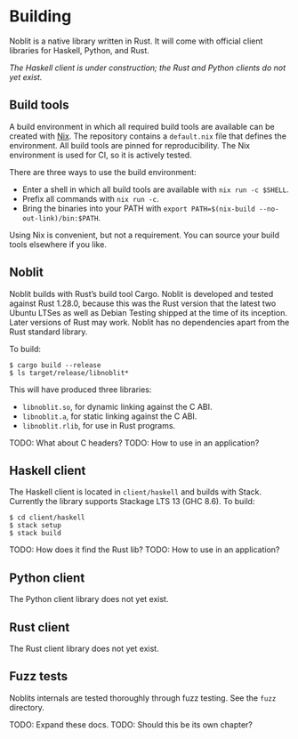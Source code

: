 # Building

Noblit is a native library written in Rust. It will come with official client
libraries for Haskell, Python, and Rust.

_The Haskell client is under construction; the Rust and Python clients do not
yet exist._

## Build tools

A build environment in which all required build tools are available can be
created with [Nix][nix]. The repository contains a `default.nix` file that
defines the environment. All build tools are pinned for reproducibility. The
Nix environment is used for <abbr>CI</abbr>, so it is actively tested.

There are three ways to use the build environment:

 * Enter a shell in which all build tools are available with `nix run -c $SHELL`.
 * Prefix all commands with `nix run -c`.
 * Bring the binaries into your <abbr>PATH</abbr> with
    `export PATH=$(nix-build --no-out-link)/bin:$PATH`.

Using Nix is convenient, but not a requirement. You can source your build tools
elsewhere if you like.

[nix]: https://nixos.org/nix/

## Noblit

Noblit builds with Rust’s build tool Cargo. Noblit is developed and tested
against Rust 1.28.0, because this was the Rust version that the latest two
Ubuntu LTSes as well as Debian Testing shipped at the time of its inception.
Later versions of Rust may work. Noblit has no dependencies apart from the Rust
standard library.

To build:

    $ cargo build --release
    $ ls target/release/libnoblit*

This will have produced three libraries:

 * `libnoblit.so`, for dynamic linking against the <abbr>C ABI</abbr>.
 * `libnoblit.a`, for static linking against the <abbr>C ABI</abbr>.
 * `libnoblit.rlib`, for use in Rust programs.

TODO: What about C headers?
TODO: How to use in an application?

## Haskell client

The Haskell client is located in `client/haskell` and builds with Stack.
Currently the library supports Stackage LTS 13 (GHC 8.6). To build:

    $ cd client/haskell
    $ stack setup
    $ stack build

TODO: How does it find the Rust lib?
TODO: How to use in an application?

## Python client

The Python client library does not yet exist.

## Rust client

The Rust client library does not yet exist.

## Fuzz tests

Noblits internals are tested thoroughly through fuzz testing. See the `fuzz`
directory.

TODO: Expand these docs.
TODO: Should this be its own chapter?
